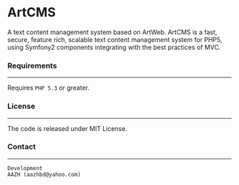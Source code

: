 # ArtCMS
A text content management system based on ArtWeb. ArtCMS is a fast, secure, feature rich, scalable text content management system for PHP5, using Symfony2 components integrating with the best practices of MVC.


### Requirements
----------------

Requires `PHP 5.3` or greater.


### License
-----------

The code is released under MIT License.


### Contact
-----------

	Development
	AAZH (aazhbd@yahoo.com)
